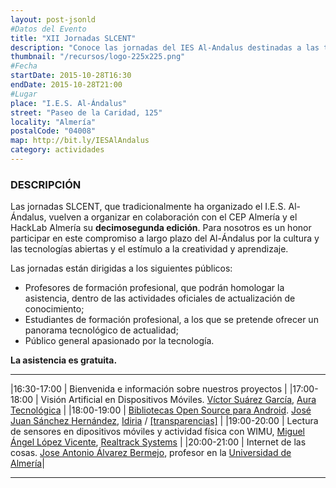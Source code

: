 ```yaml
---
layout: post-jsonld
#Datos del Evento
title: "XII Jornadas SLCENT"
description: "Conoce las jornadas del IES Al-Andalus destinadas a las tecnologías abiertas"
thumbnail: "/recursos/logo-225x225.png"
#Fecha
startDate: 2015-10-28T16:30
endDate: 2015-10-28T21:00
#Lugar
place: "I.E.S. Al-Ándalus"
street: "Paseo de la Caridad, 125"
locality: "Almería"
postalCode: "04008"
map: http://bit.ly/IESAlAndalus
category: actividades
---
```


### DESCRIPCIÓN

Las  jornadas SLCENT, que tradicionalmente ha organizado el I.E.S. Al-Ándalus, vuelven a organizar en colaboración con el CEP Almería y el HackLab Almería su **decimosegunda edición**. 
Para nosotros es un honor participar en este compromiso a largo plazo del Al-Ándalus por la cultura y las tecnologías abiertas y el estímulo a la creatividad y aprendizaje.

Las jornadas están dirigidas a los siguientes públicos:

- Profesores de formación profesional, que podrán homologar la asistencia, dentro de las actividades oficiales de actualización de conocimiento;
- Estudiantes de formación profesional, a los que se pretende ofrecer un panorama tecnológico de actualidad;
- Público general apasionado por la tecnología.

**La asistencia es gratuita.**

---

|16:30-17:00 | Bienvenida e información sobre nuestros proyectos |
|17:00-18:00 | Visión Artificial en Dispositivos Móviles. [Víctor Suárez García][1], [Aura Tecnológica][2] |
|18:00-19:00 | [Bibliotecas Open Source para Android][9]. [José Juan Sánchez Hernández][3], [Idiria][8] / [[transparencias]][9] |
|19:00-20:00 | Lectura de sensores en dipositivos móviles y actividad física con WIMU, [Miguel Ángel López Vicente][4], [Realtrack Systems][5] |
|20:00-21:00 | Internet de las cosas. [Jose Antonio Álvarez Bermejo][6], profesor en la [Universidad de Almería][7]|

---

[1]: https://twitter.com/zerasul
[2]: http://auratecnologica.com/
[3]: https://twitter.com/josejuansanchez
[4]: https://twitter.com/miguelangel_lv
[5]: http://www.realtracksystems.com
[6]: https://twitter.com/jaberme
[7]: https://ual.es
[8]: http://idiria.com
[9]: https://speakerdeck.com/josejuansanchez/open-source-android-libraries

